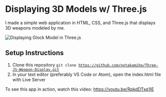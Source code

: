 # Displaying 3D Models w/ Three.js

I made a simple web application in HTML, CSS, and Three.js that displays 3D weapons modeled by me.

![Displaying Glock Model in Three.js](https://res.cloudinary.com/notak/image/upload/v1630643646/Star%20Systems%20and%20Galaxies/glock_fs1bra.png)

## Setup Instructions
1. Clone this repository <code>git clone https://github.com/notakamihe/Three-JS-Weapon-Display.git</code>
2. In your text editor (preferably VS Code or Atom), open the index.html file with Live Server

To see this app in action, watch this video: https://youtu.be/RpkdDTxq1IE
